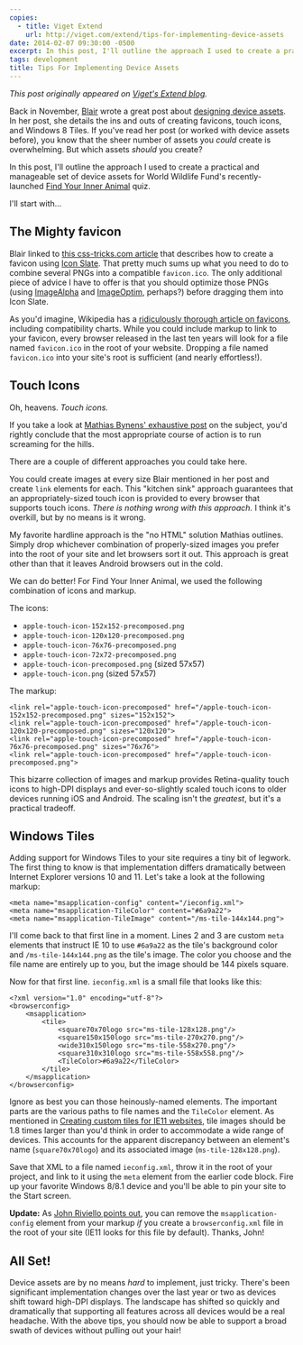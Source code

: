 ```yaml
---
copies:
  - title: Viget Extend
    url: http://viget.com/extend/tips-for-implementing-device-assets
date: 2014-02-07 09:30:00 -0500
excerpt: In this post, I'll outline the approach I used to create a practical and manageable set of device assets for World Wildlife Fund's recently-launched Find Your Inner Animal quiz.
tags: development
title: Tips For Implementing Device Assets
---
```


_This post originally appeared on [Viget's Extend blog](http://viget.com/extend/tips-for-implementing-device-assets)._

Back in November, [Blair](http://viget.com/about/team/bculbreth) wrote a great post about [designing device assets](http://viget.com/inspire/designing-device-assets-templates-techniques-and-tips). In her post, she details the ins and outs of creating favicons, touch icons, and Windows 8 Tiles. If you've read her post (or worked with device assets before), you know that the sheer number of assets you _could_ create is overwhelming. But which assets _should_ you create?

In this post, I'll outline the approach I used to create a practical and manageable set of device assets for World Wildlife Fund's recently-launched [Find Your Inner Animal](http://fyia.worldwildlife.org/) quiz.

I'll start with…


## The Mighty favicon

Blair linked to [this css-tricks.com article](http://css-tricks.com/video-screencasts/122-the-state-of-favicons/) that describes how to create a favicon using [Icon Slate](http://www.kodlian.com/apps/icon-slate). That pretty much sums up what you need to do to combine several PNGs into a compatible `favicon.ico`. The only additional piece of advice I have to offer is that you should optimize those PNGs (using [ImageAlpha](http://pngmini.com/) and [ImageOptim](http://imageoptim.com/), perhaps?) before dragging them into Icon Slate.

As you'd imagine, Wikipedia has a [ridiculously thorough article on favicons](http://en.wikipedia.org/wiki/Favicon), including compatibility charts. While you could include markup to link to your favicon, every browser released in the last ten years will look for a file named `favicon.ico` in the root of your website. Dropping a file named `favicon.ico` into your site's root is sufficient (and nearly effortless!).


## Touch Icons

Oh, heavens. _Touch icons._

If you take a look at [Mathias Bynens' exhaustive post](http://mathiasbynens.be/notes/touch-icons) on the subject, you'd rightly conclude that the most appropriate course of action is to run screaming for the hills.

There are a couple of different approaches you could take here.

You could create images at every size Blair mentioned in her post and create `link` elements for each. This "kitchen sink" approach guarantees that an appropriately-sized touch icon is provided to every browser that supports touch icons. _There is nothing wrong with this approach._ I think it's overkill, but by no means is it wrong.

My favorite hardline approach is the "no HTML" solution Mathias outlines. Simply drop whichever combination of properly-sized images you prefer into the root of your site and let browsers sort it out. This approach is great other than that it leaves Android browsers out in the cold.

We can do better! For Find Your Inner Animal, we used the following combination of icons and markup.

The icons:

- `apple-touch-icon-152x152-precomposed.png`
- `apple-touch-icon-120x120-precomposed.png`
- `apple-touch-icon-76x76-precomposed.png`
- `apple-touch-icon-72x72-precomposed.png`
- `apple-touch-icon-precomposed.png` (sized 57x57)
- `apple-touch-icon.png` (sized 57x57)

The markup:

	<link rel="apple-touch-icon-precomposed" href="/apple-touch-icon-152x152-precomposed.png" sizes="152x152">
	<link rel="apple-touch-icon-precomposed" href="/apple-touch-icon-120x120-precomposed.png" sizes="120x120">
	<link rel="apple-touch-icon-precomposed" href="/apple-touch-icon-76x76-precomposed.png" sizes="76x76">
	<link rel="apple-touch-icon-precomposed" href="/apple-touch-icon-precomposed.png">

This bizarre collection of images and markup provides Retina-quality touch icons to high-DPI displays and ever-so-slightly scaled touch icons to older devices running iOS and Android. The scaling isn't the _greatest_, but it's a practical tradeoff.


## Windows Tiles

Adding support for Windows Tiles to your site requires a tiny bit of legwork. The first thing to know is that implementation differs dramatically between Internet Explorer versions 10 and 11. Let's take a look at the following markup:

	<meta name="msapplication-config" content="/ieconfig.xml">
	<meta name="msapplication-TileColor" content="#6a9a22">
	<meta name="msapplication-TileImage" content="/ms-tile-144x144.png">

I'll come back to that first line in a moment. Lines 2 and 3 are custom `meta` elements that instruct IE 10 to use `#6a9a22` as the tile's background color and `/ms-tile-144x144.png` as the tile's image. The color you choose and the file name are entirely up to you, but the image should be 144 pixels square.

Now for that first line. `ieconfig.xml` is a small file that looks like this:

	<?xml version="1.0" encoding="utf-8"?>
	<browserconfig>
	    <msapplication>
	        <tile>
	            <square70x70logo src="ms-tile-128x128.png"/>
	            <square150x150logo src="ms-tile-270x270.png"/>
	            <wide310x150logo src="ms-tile-558x270.png"/>
	            <square310x310logo src="ms-tile-558x558.png"/>
	            <TileColor>#6a9a22</TileColor>
	        </tile>
	    </msapplication>
	</browserconfig>

Ignore as best you can those heinously-named elements. The important parts are the various paths to file names and the `TileColor` element. As mentioned in [Creating custom tiles for IE11 websites](http://msdn.microsoft.com/en-us/library/ie/dn455106.aspx), tile images should be 1.8 times larger than you'd think in order to accommodate a wide range of devices. This accounts for the apparent discrepancy between an element's name (`square70x70logo`) and its associated image (`ms-tile-128x128.png`).

Save that XML to a file named `ieconfig.xml`, throw it in the root of your project, and link to it using the `meta` element from the earlier code block. Fire up your favorite Windows 8/8.1 device and you'll be able to pin your site to the Start screen.

**Update:** As [John Riviello points out](http://viget.com/extend/tips-for-implementing-device-assets#comment-1234719605), you can remove the `msapplication-config` element from your markup _if_ you create a `browserconfig.xml` file in the root of your site (IE11 looks for this file by default). Thanks, John!


## All Set!

Device assets are by no means _hard_ to implement, just tricky. There's been significant implementation changes over the last year or two as devices shift toward high-DPI displays. The landscape has shifted so quickly and dramatically that supporting all features across all devices would be a real headache. With the above tips, you should now be able to support a broad swath of devices without pulling out your hair!